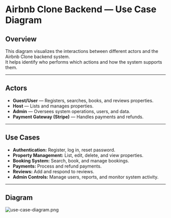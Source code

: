 # Airbnb Clone Backend — Use Case Diagram

## Overview
This diagram visualizes the interactions between different actors and the Airbnb Clone backend system.  
It helps identify who performs which actions and how the system supports them.

---

## Actors
- **Guest/User** — Registers, searches, books, and reviews properties.
- **Host** — Lists and manages properties.
- **Admin** — Oversees system operations, users, and data.
- **Payment Gateway (Stripe)** — Handles payments and refunds.

---

## Use Cases
- **Authentication:** Register, log in, reset password.
- **Property Management:** List, edit, delete, and view properties.
- **Booking System:** Search, book, and manage bookings.
- **Payments:** Process and refund payments.
- **Reviews:** Add and respond to reviews.
- **Admin Controls:** Manage users, reports, and monitor system activity.

---

## Diagram
![use-case-diagram.png](https://github.com/user-attachments/assets/cec3d9d6-2cc4-45b7-a610-f37e49afa969)
